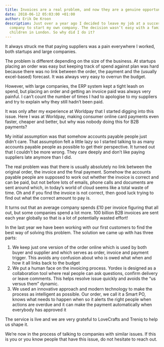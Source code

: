 ```yaml
---
title: Invoices are a real problem, and now they are a genuine opportunity
date: 2018-06-12 05:03:00 +01:00
author: Erik De Kroon
description: Just over a year ago I decided to leave my job at a successful payments
  company to start my own company. The decision wasn’t easy with a family and three
  children in London. So why did I do it?
---
```


It always struck me that paying suppliers was a pain everywhere I worked, both startups and large companies.

The problem is different depending on the size of the business. At startups placing an order was easy but keeping track of spend against plan was hard because there was no link between the order, the payment and the (usually excel-based) forecast. It was always very easy to overrun the budget.

However, with large companies, the ERP system kept a tight leash on spend, but placing an order and getting an invoice paid was always very painful. I can’t count the number of times I had to apologise to my suppliers and try to explain why they still hadn’t been paid.

It was only after my experience at Worldpay that I started digging into this issue. Here I was at Worldpay, making consumer online card payments even faster, cheaper and better, but why was nobody doing this for B2B payments?

My initial assumption was that somehow accounts payable people just didn’t care. That assumption felt a little lazy so I started talking to as many accounts payable people as possible to get their perspective. It turned out that I couldn’t be more wrong. They care deeply and don’t like paying suppliers late anymore than I did.

The real problem was that there is usually absolutely no link between the original order, the invoice and the final payment. Somehow the accounts payable people are supposed to work out whether the invoice is correct and can be paid, but not before lots of emails, phone calls and documents are sent around which, in today’s world of cloud seems like a total waste of time. Oh and if you find the invoice is not correct, then good luck trying to find out what the correct amount to pay is.

It turns out that an average company spends £10 per invoice figuring that all out, but some companies spend a lot more. 100 billion B2B invoices are sent each year globally so that is a lot of potentially wasted effort!

In the last year we have been working with our first customers to find the best way of solving this problem. The solution we came up with has three parts:

1. We keep just one version of the order online which is used by both buyer and supplier and which serves as order, invoice and payment trigger. This avoids any confusion about who is owed what when and how it all links back to the budget
2. We put a human face on the invoicing process. Yordex is designed as a collaboration tool where real people can ask questions, confirm delivery or leave comments. This helps resolve issue quickly and avoids the “us versus them” dynamic.
3. We used an innovative approach and modern technology to make the process as intelligent as possible. Our order, we call it a Smart PO, knows what needs to happen when so it alerts the right people when actions are overdue and it can make the payment automatically when everybody has approved it

The service is live and we are very grateful to LoveCrafts and Treniq to help us shape it.

We’re now in the process of talking to companies with similar issues. If this is you or you know people that have this issue, do not hesitate to reach out.